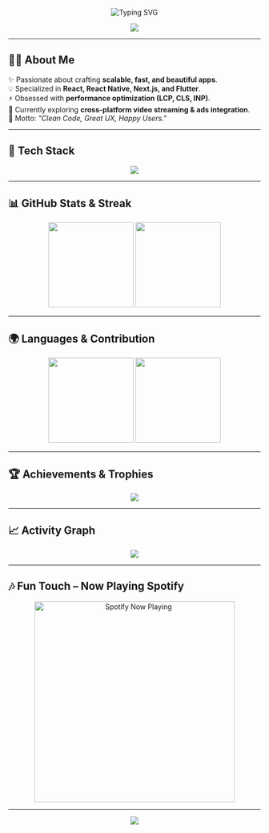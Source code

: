 <!-- Animated Header -->
<p align="center">
  <img src="https://readme-typing-svg.herokuapp.com?font=Fira+Code&weight=600&size=28&duration=4000&pause=1500&color=4A00E0&center=true&vCenter=true&random=false&width=600&lines=Hey!+I'm+Ilham+Ramadani+👋;Frontend+%26+Mobile+Engineer+💻;Performance+%26+Core+Web+Vitals+Optimizer+⚡;Always+Learning+Something+New+🚀" alt="Typing SVG" />
</p>

<!-- Wave Banner -->
<p align="center">
  <img src="https://capsule-render.vercel.app/api?type=waving&color=gradient&height=120&section=header"/>
</p>

---

## 👨‍💻 About Me  
✨ Passionate about crafting **scalable, fast, and beautiful apps**.  
💡 Specialized in **React, React Native, Next.js, and Flutter**.  
⚡ Obsessed with **performance optimization (LCP, CLS, INP)**.  
🌱 Currently exploring **cross-platform video streaming & ads integration**.  
🎯 Motto: *"Clean Code, Great UX, Happy Users."*  

---

## 🚀 Tech Stack  
<p align="center">
  <img src="https://skillicons.dev/icons?i=react,nextjs,ts,js,redux,tailwind,styledcomponents,flutter,dart,androidstudio,vscode,git,github,linux,figma&perline=9" />
</p>

---

## 📊 GitHub Stats & Streak  
<p align="center">
  <img src="https://github-readme-stats.vercel.app/api?username=ilhamdani97&show_icons=true&count_private=true&theme=radical&hide_border=true&bg_color=0D1117&title_color=58A6FF&icon_color=58A6FF" height="170"/>
  <img src="https://github-readme-streak-stats.herokuapp.com/?user=ilhamdani97&theme=radical&hide_border=true&background=0D1117&ring=58A6FF&fire=FF6E96&currStreakLabel=58A6FF" height="170"/>
</p>

---

## 🌍 Languages & Contribution  
<p align="center">
  <img src="https://github-readme-stats.vercel.app/api/top-langs/?username=ilhamdani97&layout=compact&langs_count=8&theme=radical&hide_border=true&bg_color=0D1117&title_color=58A6FF" height="170"/>
  <img src="https://github-profile-summary-cards.vercel.app/api/cards/productive-time?username=ilhamdani97&theme=tokyonight&utcOffset=8" height="170"/>
</p>

---

## 🏆 Achievements & Trophies  
<p align="center">
  <img src="https://github-profile-trophy.vercel.app/?username=ilhamdani97&theme=algolia&margin-w=15&no-frame=true&row=1" />
</p>

---

## 📈 Activity Graph  
<p align="center">
  <img src="https://github-readme-activity-graph.vercel.app/graph?username=ilhamdani97&theme=react-dark&bg_color=0D1117&hide_border=true&line=58A6FF&point=FF6E96" />
</p>

---

## 🎶 Fun Touch – Now Playing Spotify  
<p align="center">
  <a href="https://open.spotify.com/user/your_spotify_id">
    <img src="https://novatorem.vercel.app/api/spotify" alt="Spotify Now Playing" width="400"/>
  </a>
</p>

---

<!-- Footer -->
<p align="center">
  <img src="https://capsule-render.vercel.app/api?type=waving&color=gradient&height=120&section=footer"/>
</p>
